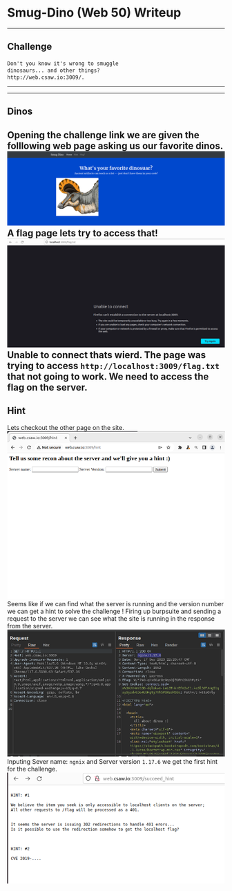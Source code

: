 # Smug-Dino (Web 50) Writeup

----
## Challenge
```text
Don't you know it's wrong to smuggle 
dinosaurs... and other things?
http://web.csaw.io:3009/.
```
----
----
## Dinos
Opening the challenge link we are given the folllowing web page
 asking us our favorite dinos.
![87be4d3c22101db2e8ffd903c43fd26d.png](../_resources/87be4d3c22101db2e8ffd903c43fd26d.png)
A flag page lets try to access that! 
![ef8fce79a9863f47445571bf6547b85d.png](../_resources/ef8fce79a9863f47445571bf6547b85d.png)
Unable to connect thats wierd. The page was trying to access ``` http://localhost:3009/flag.txt ``` that not going to work. We need to access the flag on the server. 
---
## Hint
Lets checkout the other page on the site.
![f012ceca167988f5e3d37ff6be052b51.png](../_resources/f012ceca167988f5e3d37ff6be052b51.png)
Seems like if we can find what the server is running and the version number we can get a hint to solve the challenge ! Firing up burpsuite and sending a request to the server we can see what the site is running in the response from the server.
![9aa3969da31ad99a241c0c79e8949ac9.png](../_resources/9aa3969da31ad99a241c0c79e8949ac9.png)
Inputing Sever name: ```ngnix``` and Server version ```1.17.6``` we get the first hint for the challenge.
![f2333447d67f9fb87707dc682a1fbc31.png](../_resources/f2333447d67f9fb87707dc682a1fbc31.png)